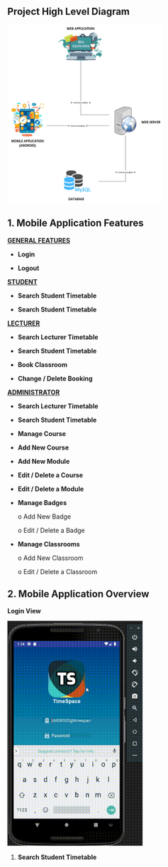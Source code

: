 ## Project High Level Diagram

<img src="readMeResources/Student_Timetable_high_Level.png" alt="Login"
	title="Project Graphical Representation" width="350" height="400" />

<!--![Project High Level Diagram](readMeResources/Student_Timetable_high_Level.png)-->


## 1. Mobile Application Features
**<U>GENERAL FEATURES</U>**

- **Login**

- **Logout**

**<U>STUDENT
</U>**
- **Search Student Timetable**

- **Search Student Timetable**

   
    
**<U>LECTURER
</U>**


- **Search Lecturer Timetable**


- **Search Student Timetable**

- **Book Classroom**

- **Change / Delete Booking**



**<U>ADMINISTRATOR
</U>**

- **Search Lecturer Timetable**


- **Search Student Timetable**


- **Manage Course**


- **Add New Course**


- **Add New Module**


- **Edit / Delete a Course**


- **Edit / Delete a Module**


- **Manage Badges**

    o Add New Badge
    
    o Edit / Delete a Badge
    

- **Manage Classrooms**

    o Add New Classroom
    
    o Edit / Delete a Classroom



## 2. Mobile Application Overview

**Login View** 


<img src="readMeResources/login.gif" alt="Login"
	title="Project Graphical Representation" width="305" height="505" />

1. **Search Student Timetable**

